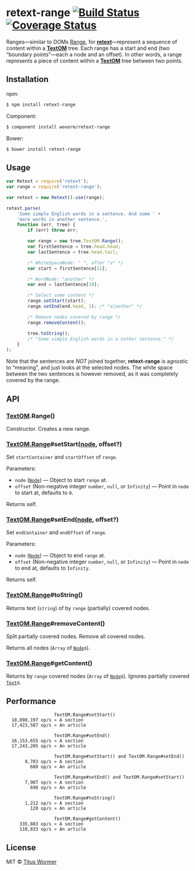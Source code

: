 # retext-range [![Build Status](https://img.shields.io/travis/wooorm/retext-range.svg?style=flat)](https://travis-ci.org/wooorm/retext-range) [![Coverage Status](https://img.shields.io/coveralls/wooorm/retext-range.svg?style=flat)](https://coveralls.io/r/wooorm/retext-range?branch=master)

Ranges—similar to DOMs [Range](http://dom.spec.whatwg.org/#introduction-to-dom-ranges), for [**retext**](https://github.com/wooorm/retext)—represent a sequence of content within a [**TextOM**](https://github.com/wooorm/textom) tree. Each range has a start and end (two “boundary points”—each a node and an offset). In other words, a range represents a piece of content within a [**TextOM**](https://github.com/wooorm/textom) tree between two points.

## Installation

npm:

```bash
$ npm install retext-range
```

Component:

```bash
$ component install wooorm/retext-range
```

Bower:

```bash
$ bower install retext-range
```

## Usage

```javascript
var Retext = require('retext');
var range = require('retext-range');

var retext = new Retext().use(range);

retext.parse(
    'Some simple English words in a sentence. And some ' +
    'more words in another sentence.',
    function (err, tree) {
        if (err) throw err;

        var range = new tree.TextOM.Range();
        var firstSentence = tree.head.head;
        var lastSentence = tree.head.tail;

        /* WhiteSpaceNode: " ", after "a" */
        var start = firstSentence[11];

        /* WordNode: "another" */
        var end = lastSentence[10];

        /* Select some content */
        range.setStart(start);
        range.setEnd(end.head, 1); /* "a|nother" */

        /* Remove nodes covered by range */
        range.removeContent();

        tree.toString();
        /* "Some simple English words in a nother sentence." */
    }
);
```

Note that the sentences are _NOT_ joined together, **retext-range** is agnostic to “meaning”, and just looks at the selected nodes.
The white space between the two sentences is however removed, as it was completely covered by the range.

## API

### [TextOM](https://github.com/wooorm/textom).Range()

Constructor. Creates a new range.

### [TextOM.Range](#textomrange)#setStart([node](https://github.com/wooorm/textom#textomnode-nlcstnode), offset?)

Set `startContainer` and `startOffset` of `range`.

Parameters:

- `node` ([`Node`](https://github.com/wooorm/textom#textomnode-nlcstnode)) — Object to start `range` at.
- `offset` (Non-negative integer `number`, `null`, or `Infinity`) — Point in `node` to start at, defaults to `0`.

Returns self.

### [TextOM.Range](#textomrange)#setEnd([node](https://github.com/wooorm/textom#textomnode-nlcstnode), offset?)

Set `endContainer` and `endOffset` of `range`.

Parameters:

- `node` ([`Node`](https://github.com/wooorm/textom#textomnode-nlcstnode)) — Object to end `range` at.
- `offset` (Non-negative integer `number`, `null`, or `Infinity`) — Point in `node` to end at, defaults to `Infinity`.

Returns self.

### [TextOM.Range](#textomrange)#toString()

Returns text (`string`) of by `range` (partially) covered nodes.

### [TextOM.Range](#textomrange)#removeContent()

Split partially covered nodes. Remove all covered nodes.

Returns all nodes (`Array` of [`Node`](https://github.com/wooorm/textom#textomnode-nlcstnode)s).

### [TextOM.Range](#textomrange)#getContent()

Returns by `range` covered nodes (`Array` of [`Node`](https://github.com/wooorm/textom#textomnode-nlcstnode)s). Ignores partially covered [`Text`](https://github.com/wooorm/textom#textomtextvalue-nlcsttext)s.

## Performance

```text
                  TextOM.Range#setStart()
  18,898,197 op/s » A section
  17,423,587 op/s » An article

                  TextOM.Range#setEnd()
  16,153,655 op/s » A section
  17,243,205 op/s » An article

                  TextOM.Range#setStart() and TextOM.Range#setEnd()
       8,783 op/s » A section
         680 op/s » An article

                  TextOM.Range#setEnd() and TextOM.Range#setStart()
       7,907 op/s » A section
         698 op/s » An article

                  TextOM.Range#toString()
       1,212 op/s » A section
         120 op/s » An article

                  TextOM.Range#getContent()
     335,883 op/s » A section
     110,833 op/s » An article
```

## License

MIT © [Titus Wormer](http://wooorm.com)
